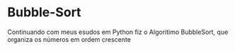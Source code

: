 # Bubble-Sort
Continuando com meus esudos em Python fiz o Algoritimo BubbleSort, que organiza os números em ordem crescente
